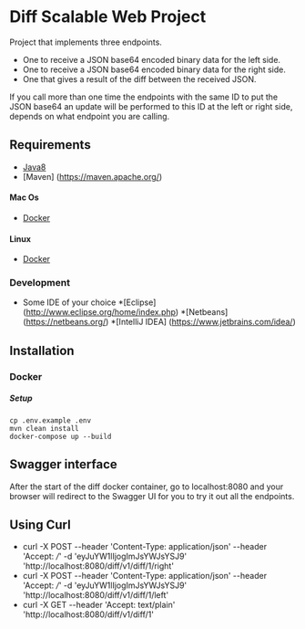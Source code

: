# Diff Scalable Web Project

Project that implements three endpoints.
- One to receive a JSON base64 encoded binary data for the left side.
- One to receive a JSON base64 encoded binary data for the right side.
- One that gives a result of the diff between the received JSON.

If you call more than one time the endpoints with the same ID to put the JSON base64 an update will be performed to this ID at the left or right side, depends on what endpoint you are calling.

## Requirements

* [Java8](http://www.oracle.com/technetwork/pt/java/javase/downloads/jdk8-downloads-2133151.html)
* [Maven] (https://maven.apache.org/)

#### Mac Os

* [Docker](https://docs.docker.com/docker-for-mac/)

#### Linux

* [Docker](https://docs.docker.com/engine/installation/linux/ubuntulinux/)

### Development

 * Some IDE of your choice *[Eclipse] (http://www.eclipse.org/home/index.php) *[Netbeans] (https://netbeans.org/) *[IntelliJ IDEA] (https://www.jetbrains.com/idea/)

## Installation

### Docker

##### Setup

```
cp .env.example .env
mvn clean install
docker-compose up --build
```
## Swagger interface

After the start of the diff docker container, go to localhost:8080 and your browser will redirect to the Swagger UI for you to try it out all the endpoints.

## Using Curl
* curl -X POST --header 'Content-Type: application/json' --header 'Accept: */*' -d 'eyJuYW1lIjogImJsYWJsYSJ9' 'http://localhost:8080/diff/v1/diff/1/right'
* curl -X POST --header 'Content-Type: application/json' --header 'Accept: */*' -d 'eyJuYW1lIjogImJsYWJsYSJ9' 'http://localhost:8080/diff/v1/diff/1/left'
* curl -X GET --header 'Accept: text/plain' 'http://localhost:8080/diff/v1/diff/1'


